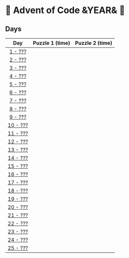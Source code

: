 # 🎄 Advent of Code &YEAR& 🎄

## Days

|         Day          | Puzzle 1 (time) | Puzzle 2 (time) |
| :------------------: | :-------------: | :-------------: |
|  [1 - ???](day1.ts)  |                 |                 |
|  [2 - ???](day2.ts)  |                 |                 |
|  [3 - ???](day3.ts)  |                 |                 |
|  [4 - ???](day4.ts)  |                 |                 |
|  [5 - ???](day5.ts)  |                 |                 |
|  [6 - ???](day6.ts)  |                 |                 |
|  [7 - ???](day7.ts)  |                 |                 |
|  [8 - ???](day8.ts)  |                 |                 |
|  [9 - ???](day9.ts)  |                 |                 |
| [10 - ???](day10.ts) |                 |                 |
| [11 - ???](day11.ts) |                 |                 |
| [12 - ???](day12.ts) |                 |                 |
| [13 - ???](day13.ts) |                 |                 |
| [14 - ???](day14.ts) |                 |                 |
| [15 - ???](day15.ts) |                 |                 |
| [16 - ???](day16.ts) |                 |                 |
| [17 - ???](day17.ts) |                 |                 |
| [18 - ???](day18.ts) |                 |                 |
| [19 - ???](day19.ts) |                 |                 |
| [20 - ???](day20.ts) |                 |                 |
| [21 - ???](day21.ts) |                 |                 |
| [22 - ???](day22.ts) |                 |                 |
| [23 - ???](day23.ts) |                 |                 |
| [24 - ???](day24.ts) |                 |                 |
| [25 - ???](day25.ts) |                 |                 |

